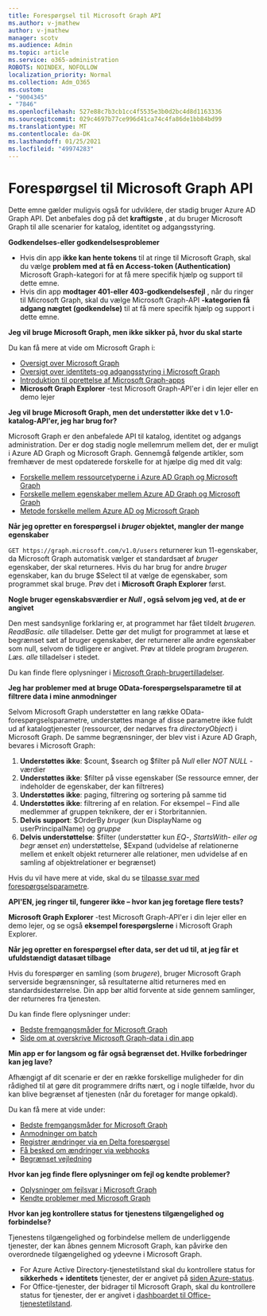 ```yaml
---
title: Forespørgsel til Microsoft Graph API
ms.author: v-jmathew
author: v-jmathew
manager: scotv
ms.audience: Admin
ms.topic: article
ms.service: o365-administration
ROBOTS: NOINDEX, NOFOLLOW
localization_priority: Normal
ms.collection: Adm_O365
ms.custom:
- "9004345"
- "7846"
ms.openlocfilehash: 527e88c7b3cb1cc4f5535e3b0d2bc4d8d1163336
ms.sourcegitcommit: 029c4697b77ce996d41ca74c4fa86de1bb84bd99
ms.translationtype: MT
ms.contentlocale: da-DK
ms.lasthandoff: 01/25/2021
ms.locfileid: "49974283"
---
```

# <a name="querying-the-microsoft-graph-api"></a>Forespørgsel til Microsoft Graph API

Dette emne gælder muligvis også for udviklere, der stadig bruger Azure AD Graph API. Det anbefales dog på det **kraftigste** , at du bruger Microsoft Graph til alle scenarier for katalog, identitet og adgangsstyring.

**Godkendelses-eller godkendelsesproblemer**

- Hvis din app **ikke kan hente tokens** til at ringe til Microsoft Graph, skal du vælge **problem med at få en Access-token (Authentication)** Microsoft Graph-kategori for at få mere specifik hjælp og support til dette emne.
- Hvis din app **modtager 401-eller 403-godkendelsesfejl** , når du ringer til Microsoft Graph, skal du vælge Microsoft Graph-API **-kategorien få adgang nægtet (godkendelse)** til at få mere specifik hjælp og support i dette emne.

**Jeg vil bruge Microsoft Graph, men ikke sikker på, hvor du skal starte**

Du kan få mere at vide om Microsoft Graph i:

- [Oversigt over Microsoft Graph](https://docs.microsoft.com/graph/overview)
- [Oversigt over identitets-og adgangsstyring i Microsoft Graph](https://docs.microsoft.com/graph/azuread-identity-access-management-concept-overview)
- [Introduktion til oprettelse af Microsoft Graph-apps](https://docs.microsoft.com/graph/)
- **Microsoft Graph Explorer** -test Microsoft Graph-API'er i din lejer eller en demo lejer

**Jeg vil bruge Microsoft Graph, men det understøtter ikke det v 1.0-katalog-API'er, jeg har brug for?**

Microsoft Graph er den anbefalede API til katalog, identitet og adgangs administration. Der er dog stadig nogle mellemrum mellem det, der er muligt i Azure AD Graph og Microsoft Graph. Gennemgå følgende artikler, som fremhæver de mest opdaterede forskelle for at hjælpe dig med dit valg:

- [Forskelle mellem ressourcetyperne i Azure AD Graph og Microsoft Graph](https://docs.microsoft.com/graph/migrate-azure-ad-graph-resource-differences)
- [Forskelle mellem egenskaber mellem Azure AD Graph og Microsoft Graph](https://docs.microsoft.com/graph/migrate-azure-ad-graph-property-differences)
- [Metode forskelle mellem Azure AD og Microsoft Graph](https://docs.microsoft.com/graph/migrate-azure-ad-graph-method-differences)

**Når jeg opretter en forespørgsel i *bruger* objektet, mangler der mange egenskaber**

`GET https://graph.microsoft.com/v1.0/users` returnerer kun 11-egenskaber, da Microsoft Graph automatisk vælger et standardsæt af *bruger* egenskaber, der skal returneres. Hvis du har brug for andre *bruger* egenskaber, kan du bruge $Select til at vælge de egenskaber, som programmet skal bruge. Prøv det i **Microsoft Graph Explorer** først.

**Nogle bruger egenskabsværdier er *Null* , også selvom jeg ved, at de er angivet**

Den mest sandsynlige forklaring er, at programmet har fået tildelt *brugeren. ReadBasic. alle* tilladelser. Dette gør det muligt for programmet at læse et begrænset sæt af bruger egenskaber, der returnerer alle andre egenskaber som null, selvom de tidligere er angivet. Prøv at tildele program *brugeren. Læs. alle* tilladelser i stedet.

Du kan finde flere oplysninger i [Microsoft Graph-brugertilladelser](https://docs.microsoft.com/graph/permissions-reference#user-permissions).

**Jeg har problemer med at bruge OData-forespørgselsparametre til at filtrere data i mine anmodninger**

Selvom Microsoft Graph understøtter en lang række OData-forespørgselsparametre, understøttes mange af disse parametre ikke fuldt ud af katalogtjenester (ressourcer, der nedarves fra *directoryObject*) i Microsoft Graph. De samme begrænsninger, der blev vist i Azure AD Graph, bevares i Microsoft Graph:

1. **Understøttes ikke**: $count, $search og $filter på *Null* eller *NOT NULL* -værdier
2. **Understøttes ikke**: $filter på visse egenskaber (Se ressource emner, der indeholder de egenskaber, der kan filtreres)
3. **Understøttes ikke**: paging, filtrering og sortering på samme tid
4. **Understøttes ikke**: filtrering af en relation. For eksempel – Find alle medlemmer af gruppen teknikere, der er i Storbritannien.
5. **Delvis support**: $OrderBy *bruger* (kun DisplayName og userPrincipalName) og *gruppe*
6. **Delvis understøttelse**: $filter (understøtter kun *EQ*-, *StartsWith*- *eller* *og begr* ænset *en*) understøttelse, $Expand (udvidelse af relationerne mellem et enkelt objekt returnerer alle relationer, men udvidelse af en samling af objektrelationer er begrænset)

Hvis du vil have mere at vide, skal du se [tilpasse svar med forespørgselsparametre](https://docs.microsoft.com/graph/query-parameters).

**API'EN, jeg ringer til, fungerer ikke – hvor kan jeg foretage flere tests?**

**Microsoft Graph Explorer** -test Microsoft Graph-API'er i din lejer eller en demo lejer, og se også **eksempel forespørgslerne** i Microsoft Graph Explorer.

**Når jeg opretter en forespørgsel efter data, ser det ud til, at jeg får et ufuldstændigt datasæt tilbage**

Hvis du forespørger en samling (som *brugere*), bruger Microsoft Graph serverside begrænsninger, så resultaterne altid returneres med en standardsidestørrelse. Din app bør altid forvente at side gennem samlinger, der returneres fra tjenesten.

Du kan finde flere oplysninger under:

- [Bedste fremgangsmåder for Microsoft Graph](https://docs.microsoft.com/graph/best-practices-concept)
- [Side om at overskrive Microsoft Graph-data i din app](https://docs.microsoft.com/graph/paging)

**Min app er for langsom og får også begrænset det. Hvilke forbedringer kan jeg lave?**

Afhængigt af dit scenarie er der en række forskellige muligheder for din rådighed til at gøre dit programmere drifts nært, og i nogle tilfælde, hvor du kan blive begrænset af tjenesten (når du foretager for mange opkald).

Du kan få mere at vide under:

- [Bedste fremgangsmåder for Microsoft Graph](https://docs.microsoft.com/graph/best-practices-concept)
- [Anmodninger om batch](https://docs.microsoft.com/graph/json-batching)
- [Registrer ændringer via en Delta forespørgsel](https://docs.microsoft.com/graph/delta-query-overview)
- [Få besked om ændringer via webhooks](https://docs.microsoft.com/graph/webhooks)
- [Begrænset vejledning](https://docs.microsoft.com/graph/throttling)

**Hvor kan jeg finde flere oplysninger om fejl og kendte problemer?**

- [Oplysninger om fejlsvar i Microsoft Graph](https://docs.microsoft.com/graph/errors)
- [Kendte problemer med Microsoft Graph](https://docs.microsoft.com/graph/known-issues)

**Hvor kan jeg kontrollere status for tjenestens tilgængelighed og forbindelse?**

Tjenestens tilgængelighed og forbindelse mellem de underliggende tjenester, der kan åbnes gennem Microsoft Graph, kan påvirke den overordnede tilgængelighed og ydeevne i Microsoft Graph.

- For Azure Active Directory-tjenestetilstand skal du kontrollere status for **sikkerheds + identitets** tjenester, der er angivet på [siden Azure-status](https://azure.microsoft.com/status/).
- For Office-tjenester, der bidrager til Microsoft Graph, skal du kontrollere status for tjenester, der er angivet i [dashboardet til Office-tjenestetilstand](https://portal.office.com/adminportal/home#/servicehealth).
